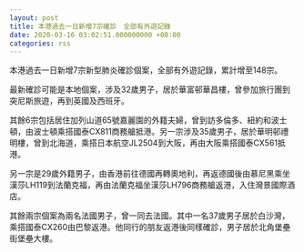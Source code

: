 ```yaml
---
layout: post
title: 本港過去一日新增7宗確診　全部有外遊記錄
date: 2020-03-16 03:02:51.000000000 +08:00
categories: rss
---
```


本港過去一日新增7宗新型肺炎確診個案，全部有外遊記錄，累計增至148宗。

最新確診可能是本地個案，涉及32歲男子，居於華富邨華昌樓，曾參加旅行團到突尼斯旅遊，再到英國及西班牙。

其餘6宗包括居住加列山道65號嘉麗園的外籍夫婦，曾到訪多倫多、紐約和波士頓，由波士頓乘搭國泰CX811商務艙抵港。另一宗涉及35歲男子，居於華明邨禮明樓，曾到北海道，乘搭日本航空JL2504到大阪，再由大阪乘搭國泰CX561抵港。

另一宗是29歲外籍男子，由香港前往德國再轉奧地利，再返德國後由慕尼黑乘坐漢莎LH119到法蘭克福，再由法蘭克福坐漢莎LH796商務艙返港，入住灣景國際酒店。

其餘兩宗個案為兩名法國男子，曾一同去法國。其中一名37歲男子居於白沙灣，乘搭國泰CX260由巴黎返港。他同行的朋友返港後同樣確診，男子居於北角堡壘街堡壘大樓。
